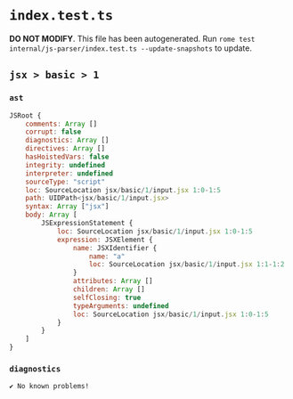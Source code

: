 # `index.test.ts`

**DO NOT MODIFY**. This file has been autogenerated. Run `rome test internal/js-parser/index.test.ts --update-snapshots` to update.

## `jsx > basic > 1`

### `ast`

```javascript
JSRoot {
	comments: Array []
	corrupt: false
	diagnostics: Array []
	directives: Array []
	hasHoistedVars: false
	integrity: undefined
	interpreter: undefined
	sourceType: "script"
	loc: SourceLocation jsx/basic/1/input.jsx 1:0-1:5
	path: UIDPath<jsx/basic/1/input.jsx>
	syntax: Array ["jsx"]
	body: Array [
		JSExpressionStatement {
			loc: SourceLocation jsx/basic/1/input.jsx 1:0-1:5
			expression: JSXElement {
				name: JSXIdentifier {
					name: "a"
					loc: SourceLocation jsx/basic/1/input.jsx 1:1-1:2
				}
				attributes: Array []
				children: Array []
				selfClosing: true
				typeArguments: undefined
				loc: SourceLocation jsx/basic/1/input.jsx 1:0-1:5
			}
		}
	]
}
```

### `diagnostics`

```
✔ No known problems!

```
